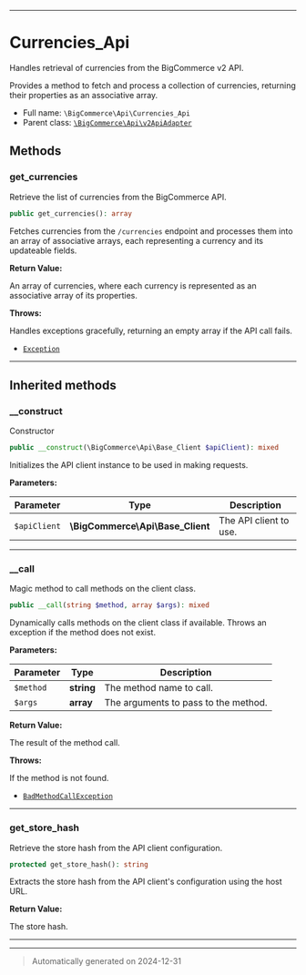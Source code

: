 ***

# Currencies_Api

Handles retrieval of currencies from the BigCommerce v2 API.

Provides a method to fetch and process a collection of currencies,
returning their properties as an associative array.

* Full name: `\BigCommerce\Api\Currencies_Api`
* Parent class: [`\BigCommerce\Api\v2ApiAdapter`](./classes/BigCommerce/Api/v2ApiAdapter.md)




## Methods


### get_currencies

Retrieve the list of currencies from the BigCommerce API.

```php
public get_currencies(): array
```

Fetches currencies from the `/currencies` endpoint and processes
them into an array of associative arrays, each representing a currency
and its updateable fields.







**Return Value:**

An array of currencies, where each currency is represented
as an associative array of its properties.



**Throws:**
<p>Handles exceptions gracefully, returning an empty array
if the API call fails.</p>

- [`Exception`](./classes/Exception.md)



***


## Inherited methods


### __construct

Constructor

```php
public __construct(\BigCommerce\Api\Base_Client $apiClient): mixed
```

Initializes the API client instance to be used in making requests.






**Parameters:**

| Parameter | Type | Description |
|-----------|------|-------------|
| `$apiClient` | **\BigCommerce\Api\Base_Client** | The API client to use. |





***

### __call

Magic method to call methods on the client class.

```php
public __call(string $method, array $args): mixed
```

Dynamically calls methods on the client class if available. Throws an exception if the method does not exist.






**Parameters:**

| Parameter | Type | Description |
|-----------|------|-------------|
| `$method` | **string** | The method name to call. |
| `$args` | **array** | The arguments to pass to the method. |


**Return Value:**

The result of the method call.



**Throws:**
<p>If the method is not found.</p>

- [`BadMethodCallException`](./classes/BadMethodCallException.md)



***

### get_store_hash

Retrieve the store hash from the API client configuration.

```php
protected get_store_hash(): string
```

Extracts the store hash from the API client's configuration using the host URL.







**Return Value:**

The store hash.




***


***
> Automatically generated on 2024-12-31
